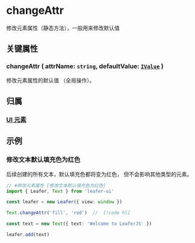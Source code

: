 # changeAttr

修改元素属性（静态方法），一般用来修改默认值

## 关键属性

### changeAttr ( attrName: `string`, defaultValue: [`IValue`](/api/modules.md#ivalue) )

修改元素属性的默认值 （全局操作）。

## 归属

### [UI 元素](/reference/display/UI.md)

## 示例

### 修改文本默认填充色为红色

后续创建的所有文本，默认填充色都将变为红色， 但不会影响其他类型的元素。

```ts
// #修改元素属性 [修改文本默认填充色为红色]
import { Leafer, Text } from 'leafer-ui'

const leafer = new Leafer({ view: window })

Text.changeAttr('fill', 'red')  //  [!code hl]

const text = new Text({ text: 'Welcome to LeaferJS' })

leafer.add(text)
```
